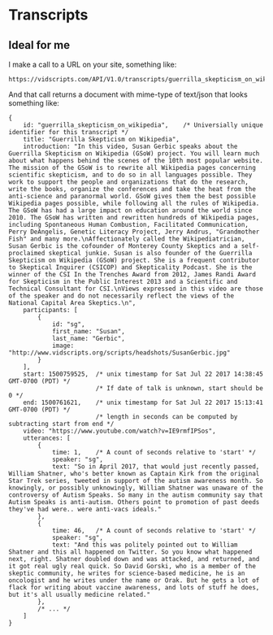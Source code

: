 
Transcripts  
===========

Ideal for me 
------------

I make a call to a URL on your site, something like:

	https://vidscripts.com/API/V1.0/transcripts/guerrilla_skepticism_on_wikipedia

And that call returns a document with mime-type of text/json that looks something like:


	{
		id: "guerrilla_skepticism_on_wikipedia",	/* Universially unique identifier for this transcript */
		title: "Guerrilla Skepticism on Wikipedia",
		introduction: "In this video, Susan Gerbic speaks about the Guerrilla Skepticism on Wikipedia (GSoW) project. You will learn much about what happens behind the scenes of the 10th most popular website. The mission of the GSoW is to rewrite all Wikipedia pages concerning scientific skepticism, and to do so in all languages possible. They work to support the people and organizations that do the research, write the books, organize the conferences and take the heat from the anti-science and paranormal world. GSoW gives them the best possible Wikipedia pages possible, while following all the rules of Wikipedia. The GSoW has had a large impact on education around the world since 2010. The GSoW has written and rewritten hundreds of Wikipedia pages, including Spontaneous Human Combustion, Facilitated Communication, Perry DeAngelis, Genetic Literacy Project, Jerry Andrus, "Grandmother Fish" and many more.\nAffectionately called the Wikipediatrician, Susan Gerbic is the cofounder of Monterey County Skeptics and a self-proclaimed skeptical junkie. Susan is also founder of the Guerrilla Skepticism on Wikipedia (GSoW) project. She is a frequent contributor to Skeptical Inquirer (CSICOP) and Skepticality Podcast. She is the winner of the CSI In the Trenches Award from 2012, James Randi Award for Skepticism in the Public Interest 2013 and a Scientific and Technical Consultant for CSI.\nViews expressed in this video are those of the speaker and do not necessarily reflect the views of the National Capital Area Skeptics.\n",
		participants: [
			{
				id: "sg",
				first_name: "Susan",
				last_name: "Gerbic",
				image: "http://www.vidscripts.org/scripts/headshots/SusanGerbic.jpg"
			}
		],
		start: 1500759525, 	/* unix timestamp for Sat Jul 22 2017 14:38:45 GMT-0700 (PDT) */
							/* If date of talk is unknown, start should be 0 */
		end: 1500761621,	/* unix timestamp for Sat Jul 22 2017 15:13:41 GMT-0700 (PDT) */
							/* length in seconds can be computed by subtracting start from end */
		video: "https://www.youtube.com/watch?v=IE9rmfIPSos",
		utterances: [
			{
				time: 1,	/* A count of seconds relative to 'start' */
				speaker: "sg",
				text: "So in April 2017, that would just recently passed, William Shatner, who's better known as Captain Kirk from the original Star Trek series, tweeted in support of the autism awareness month. So knowingly, or possibly unknowingly, William Shatner was unaware of the controversy of Autism Speaks. So many in the autism community say that Autism Speaks is anti-autism. Others point to promotion of past deeds they've had were.. were anti-vacs ideals."
			},
			{
				time: 46,	/* A count of seconds relative to 'start' */
				speaker: "sg",
				text: "And this was politely pointed out to William Shatner and this all happened on Twitter. So you know what happened next, right. Shatner doubled down and was attacked, and returned, and it got real ugly real quick. So David Gorski, who is a member of the skeptic community, he writes for science-based medicine, he is an oncologist and he writes under the name or Orak. But he gets a lot of flack for writing about vaccine awareness, and lots of stuff he does, but it's all usually medicine related."
			},
			/* ... */
		]
	}

